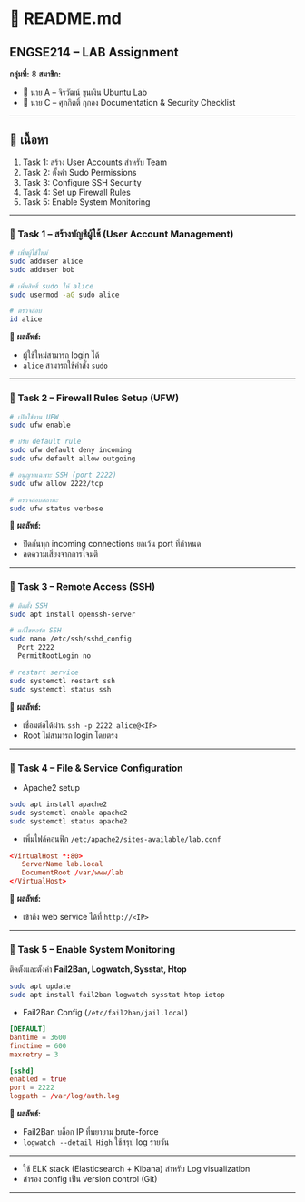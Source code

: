 # 📘 README.md

## ENGSE214 – LAB Assignment

**กลุ่มที่:** 8
**สมาชิก:**

* 👤 นาย A – จิรวัฒน์ ขุนเงิน Ubuntu Lab
* 👤 นาย C – ศุภกิตติ์ กุกอง Documentation & Security Checklist

---

## 📑 เนื้อหา

1. Task 1: สร้าง User Accounts สำหรับ Team
2. Task 2: ตั้งค่า Sudo Permissions
3. Task 3: Configure SSH Security
4. Task 4: Set up Firewall Rules
5. Task 5: Enable System Monitoring

---

### 🔹 Task 1 – สร้างบัญชีผู้ใช้ (User Account Management)

```bash
# เพิ่มผู้ใช้ใหม่
sudo adduser alice
sudo adduser bob

# เพิ่มสิทธิ์ sudo ให้ alice
sudo usermod -aG sudo alice

# ตรวจสอบ
id alice
```

📌 **ผลลัพธ์:**

* ผู้ใช้ใหม่สามารถ login ได้
* `alice` สามารถใช้คำสั่ง `sudo`

---

### 🔹 Task 2 – Firewall Rules Setup (UFW)

```bash
# เปิดใช้งาน UFW
sudo ufw enable

# ปรับ default rule
sudo ufw default deny incoming
sudo ufw default allow outgoing

# อนุญาตเฉพาะ SSH (port 2222)
sudo ufw allow 2222/tcp

# ตรวจสอบสถานะ
sudo ufw status verbose
```

📌 **ผลลัพธ์:**

* ปิดกั้นทุก incoming connections ยกเว้น port ที่กำหนด
* ลดความเสี่ยงจากการโจมตี

---

### 🔹 Task 3 – Remote Access (SSH)

```bash
# ติดตั้ง SSH
sudo apt install openssh-server

# แก้ไขพอร์ต SSH
sudo nano /etc/ssh/sshd_config
  Port 2222
  PermitRootLogin no

# restart service
sudo systemctl restart ssh
sudo systemctl status ssh
```

📌 **ผลลัพธ์:**

* เชื่อมต่อได้ผ่าน `ssh -p 2222 alice@<IP>`
* Root ไม่สามารถ login โดยตรง

---

### 🔹 Task 4 – File & Service Configuration

* Apache2 setup

```bash
sudo apt install apache2
sudo systemctl enable apache2
sudo systemctl status apache2
```

* เพิ่มไฟล์คอนฟิก `/etc/apache2/sites-available/lab.conf`

```conf
<VirtualHost *:80>
   ServerName lab.local
   DocumentRoot /var/www/lab
</VirtualHost>
```

📌 **ผลลัพธ์:**

* เข้าถึง web service ได้ที่ `http://<IP>`

---

### 🔹 Task 5 – Enable System Monitoring

ติดตั้งและตั้งค่า **Fail2Ban, Logwatch, Sysstat, Htop**

```bash
sudo apt update
sudo apt install fail2ban logwatch sysstat htop iotop
```

* Fail2Ban Config (`/etc/fail2ban/jail.local`)

```conf
[DEFAULT]
bantime = 3600
findtime = 600
maxretry = 3

[sshd]
enabled = true
port = 2222
logpath = /var/log/auth.log
```

📌 **ผลลัพธ์:**

* Fail2Ban บล็อก IP ที่พยายาม brute-force
* `logwatch --detail High` ใช้สรุป log รายวัน

---
  * ใช้ ELK stack (Elasticsearch + Kibana) สำหรับ Log visualization
  * สำรอง config เป็น version control (Git)

---
